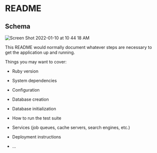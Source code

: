 # README

## Schema


![Screen Shot 2022-01-10 at 10 44 18 AM](https://user-images.githubusercontent.com/84806907/148813393-2de5e9f3-e14e-4a66-abf0-d3cffcfc4ec7.png)




This README would normally document whatever steps are necessary to get the
application up and running.

Things you may want to cover:

* Ruby version

* System dependencies

* Configuration

* Database creation

* Database initialization

* How to run the test suite

* Services (job queues, cache servers, search engines, etc.)

* Deployment instructions

* ...
